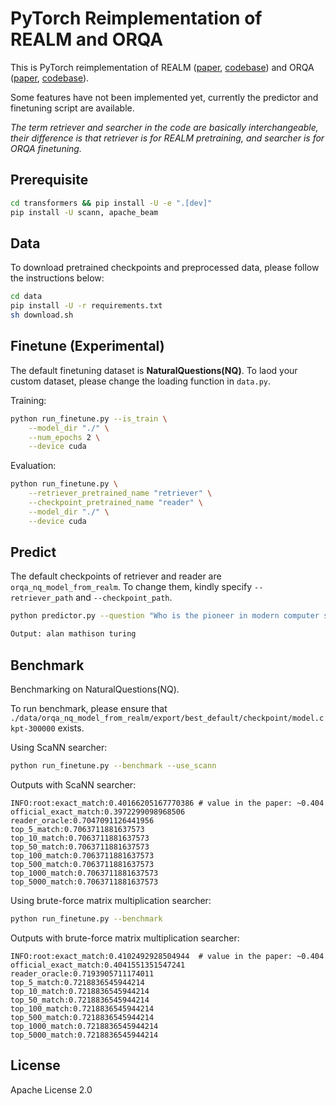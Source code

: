 # PyTorch Reimplementation of REALM and ORQA

This is PyTorch reimplementation of REALM ([paper](https://arxiv.org/abs/2002.08909), [codebase](https://github.com/google-research/language/tree/master/language/realm)) and ORQA ([paper](https://arxiv.org/abs/1906.00300), [codebase](https://github.com/google-research/language/tree/master/language/orqa)). 

Some features have not been implemented yet, currently the predictor and finetuning script are available.

*The term retriever and searcher in the code are basically interchangeable, their difference is that retriever is for REALM pretraining, and searcher is for ORQA finetuning.*


## Prerequisite

```bash
cd transformers && pip install -U -e ".[dev]"
pip install -U scann, apache_beam
```

## Data

To download pretrained checkpoints and preprocessed data, please follow the instructions below:

```bash
cd data
pip install -U -r requirements.txt
sh download.sh
```

## Finetune (Experimental)

The default finetuning dataset is **NaturalQuestions(NQ)**. To laod your custom dataset, please change the loading function in `data.py`.

Training:

```bash
python run_finetune.py --is_train \
    --model_dir "./" \
    --num_epochs 2 \
    --device cuda
```

Evaluation:

```bash
python run_finetune.py \
    --retriever_pretrained_name "retriever" \
    --checkpoint_pretrained_name "reader" \
    --model_dir "./" \
    --device cuda
```

## Predict

The default checkpoints of retriever and reader are `orqa_nq_model_from_realm`. To change them, kindly specify `--retriever_path` and `--checkpoint_path`.

```bash
python predictor.py --question "Who is the pioneer in modern computer science?"

Output: alan mathison turing
```

## Benchmark

Benchmarking on NaturalQuestions(NQ).

To run benchmark, please ensure that `./data/orqa_nq_model_from_realm/export/best_default/checkpoint/model.ckpt-300000` exists.

Using ScaNN searcher:

```bash
python run_finetune.py --benchmark --use_scann
```

Outputs with ScaNN searcher:

```
INFO:root:exact_match:0.40166205167770386 # value in the paper: ~0.404
official_exact_match:0.3972299098968506
reader_oracle:0.7047091126441956
top_5_match:0.7063711881637573
top_10_match:0.7063711881637573
top_50_match:0.7063711881637573
top_100_match:0.7063711881637573
top_500_match:0.7063711881637573
top_1000_match:0.7063711881637573
top_5000_match:0.7063711881637573
```

Using brute-force matrix multiplication searcher:

```bash
python run_finetune.py --benchmark
```

Outputs with brute-force matrix multiplication searcher:

```
INFO:root:exact_match:0.4102492928504944  # value in the paper: ~0.404
official_exact_match:0.4041551351547241
reader_oracle:0.7193905711174011
top_5_match:0.7218836545944214
top_10_match:0.7218836545944214
top_50_match:0.7218836545944214
top_100_match:0.7218836545944214
top_500_match:0.7218836545944214
top_1000_match:0.7218836545944214
top_5000_match:0.7218836545944214
```

## License

Apache License 2.0